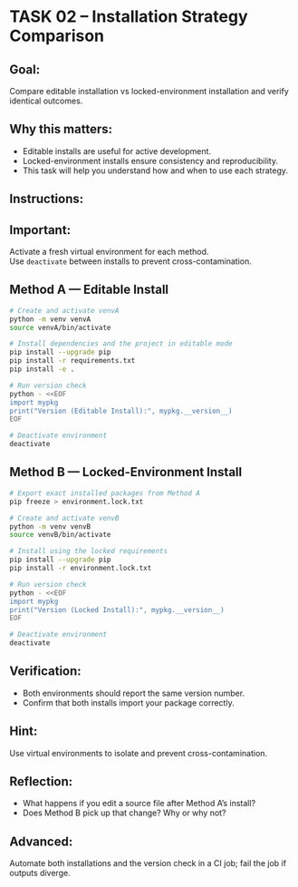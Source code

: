 TASK 02 – Installation Strategy Comparison
==========================================

Goal:
-----
Compare editable installation vs locked-environment installation and verify identical outcomes.

Why this matters:
-----------------
- Editable installs are useful for active development.
- Locked-environment installs ensure consistency and reproducibility.
- This task will help you understand how and when to use each strategy.

Instructions:
-------------

Important:
----------
Activate a fresh virtual environment for each method.  
Use `deactivate` between installs to prevent cross-contamination.

Method A — Editable Install
---------------------------
```bash
# Create and activate venvA
python -m venv venvA
source venvA/bin/activate

# Install dependencies and the project in editable mode
pip install --upgrade pip
pip install -r requirements.txt
pip install -e .

# Run version check
python - <<EOF
import mypkg
print("Version (Editable Install):", mypkg.__version__)
EOF

# Deactivate environment
deactivate
```

Method B — Locked-Environment Install
-------------------------------------
```bash
# Export exact installed packages from Method A
pip freeze > environment.lock.txt

# Create and activate venvB
python -m venv venvB
source venvB/bin/activate

# Install using the locked requirements
pip install --upgrade pip
pip install -r environment.lock.txt

# Run version check
python - <<EOF
import mypkg
print("Version (Locked Install):", mypkg.__version__)
EOF

# Deactivate environment
deactivate
```

Verification:
-------------
- Both environments should report the same version number.
- Confirm that both installs import your package correctly.

Hint:
-----
Use virtual environments to isolate and prevent cross-contamination.

Reflection:
-----------
- What happens if you edit a source file after Method A’s install?  
- Does Method B pick up that change? Why or why not?

Advanced:
---------
Automate both installations and the version check in a CI job; fail the job if outputs diverge.
